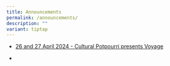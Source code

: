 ```yaml
---
title: Announcements
permalink: /announcements/
description: ""
variant: tiptap
---
```

<ul data-tight="true" class="tight">
<li>
<p><a href="/announcements/cultural-potpourri-presents-voyage/" rel="noopener noreferrer nofollow" target="_blank">26 and 27 April 2024 - Cultural Potpourri presents Voyage</a>
</p>
</li>
<li>
<p></p>
</li>
</ul>
<p></p>